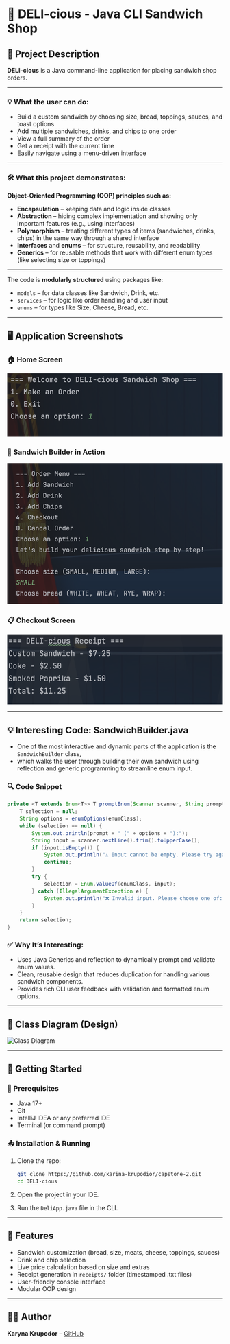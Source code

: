 # 🥪 DELI-cious - Java CLI Sandwich Shop

## 📜 Project Description

**DELI-cious** is a Java command-line application for placing sandwich shop orders.

---

### 💡 **What the user can do:**

* Build a custom sandwich by choosing size, bread, toppings, sauces, and toast options
* Add multiple sandwiches, drinks, and chips to one order
* View a full summary of the order
* Get a receipt with the current time
* Easily navigate using a menu-driven interface

---

### 🛠️ **What this project demonstrates:**

**Object-Oriented Programming (OOP) principles such as:**

* **Encapsulation** – keeping data and logic inside classes
* **Abstraction** – hiding complex implementation and showing only important features (e.g., using interfaces)
* **Polymorphism** – treating different types of items (sandwiches, drinks, chips) in the same way through a shared interface
* **Interfaces** and **enums** – for structure, reusability, and readability
* **Generics** – for reusable methods that work with different enum types (like selecting size or toppings)

---

The code is **modularly structured** using packages like:

* `models` – for data classes like Sandwich, Drink, etc.
* `services` – for logic like order handling and user input
* `enums` – for types like Size, Cheese, Bread, etc.

---

## 🖥️ Application Screenshots

### 🏠 Home Screen
![Home Screen](DELI-cious/src/images/home-screen.png)

### 🥪 Sandwich Builder in Action
![Sandwich Builder](DELI-cious/src/images/sandwich-builder.png)

### 📋 Checkout Screen
![Checkout Screen](DELI-cious/src/images/checkout-screen.png)

---

## 💡 Interesting Code: SandwichBuilder.java

* One of the most interactive and dynamic parts of the application is the `SandwichBuilder` class,
* which walks the user through building their own sandwich using reflection and generic programming to streamline enum input.

### 🔍 Code Snippet

```java
private <T extends Enum<T>> T promptEnum(Scanner scanner, String prompt, Class<T> enumClass) {
    T selection = null;
    String options = enumOptions(enumClass);
    while (selection == null) {
        System.out.println(prompt + " (" + options + "):");
        String input = scanner.nextLine().trim().toUpperCase();
        if (input.isEmpty()) {
            System.out.println("⚠️ Input cannot be empty. Please try again.");
            continue;
        }
        try {
            selection = Enum.valueOf(enumClass, input);
        } catch (IllegalArgumentException e) {
            System.out.println("❌ Invalid input. Please choose one of: " + options);
        }
    }
    return selection;
}
````

### ✅ Why It’s Interesting:

* Uses Java Generics and reflection to dynamically prompt and validate enum values.
* Clean, reusable design that reduces duplication for handling various sandwich components.
* Provides rich CLI user feedback with validation and formatted enum options.

---

## 🧱 Class Diagram (Design)

![Class Diagram](DELI-cious/src/images/class-diagram.jpg)

---

## 🚀 Getting Started

### 🔧 Prerequisites

* Java 17+
* Git
* IntelliJ IDEA or any preferred IDE
* Terminal (or command prompt)

### 📥 Installation & Running

1. Clone the repo:

   ```bash
   git clone https://github.com/karina-krupodior/capstone-2.git
   cd DELI-cious
   ```

2. Open the project in your IDE.

3. Run the `DeliApp.java` file in the CLI.

---


## 📌 Features

* Sandwich customization (bread, size, meats, cheese, toppings, sauces)
* Drink and chip selection
* Live price calculation based on size and extras
* Receipt generation in `receipts/` folder (timestamped .txt files)
* User-friendly console interface
* Modular OOP design

---

## 👩‍💻 Author

**Karyna Krupodor** –
[GitHub](https://github.com/karina-krupodior)

```
